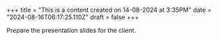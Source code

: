 +++
title = "This is a content created on 14-08-2024 at 3:35PM"
date = "2024-08-16T06:17:25.110Z"
draft = false
+++

  Prepare the presentation slides for the client.
        